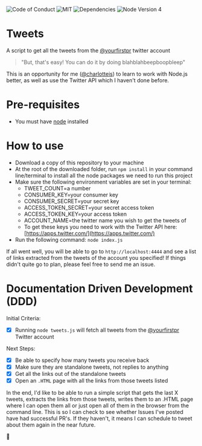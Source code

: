 ![Code of Conduct](https://img.shields.io/badge/%E2%88%9A-Code%20of%20Conduct-orange.svg) ![MIT](https://img.shields.io/badge/license-MIT-blue.svg) ![Dependencies](https://david-dm.org/yourfirstpr/tweets.svg)  ![Node Version 4](https://img.shields.io/badge/node-4.x.x-ff69b4.svg)

# Tweets

A script to get all the tweets from the [@yourfirstpr](https://twitter.com/yourfirstpr) twitter account

> "But, that's easy! You can do it by doing blahblahbeepboopbleep"

This is an opportunity for me ([@charlotteis](https://twitter.com/charlotteis)) to learn to work with Node.js better, 
as well as use the Twitter API which I haven't done before.

# Pre-requisites

* You must have [node](https://nodejs.org/en/) installed

# How to use

* Download a copy of this repository to your machine
* At the root of the downloaded folder, run `npm install` in your command line/terminal to install all the node packages we need to run this project
* Make sure the following environment variables are set in your terminal:
    * TWEET_COUNT=a number
    * CONSUMER_KEY=your consumer key
    * CONSUMER_SECRET=your secret key
    * ACCESS_TOKEN_SECRET=your secret access token
    * ACCESS_TOKEN_KEY=your access token
    * ACCOUNT_NAME=the twitter name you wish to get the tweets of
    * To get these keys you need to work with the Twitter API here: [https://apps.twitter.com/](https://apps.twitter.com/)
* Run the following command: `node index.js`

If all went well, you will be able to go to `http://localhost:4444` and see a list of links extracted from the tweets of the account you specified! If things didn't quite go to plan, please feel free to send me an issue.


# Documentation Driven Development (DDD)

Initial Criteria:
* [x] Running `node tweets.js` will fetch all tweets from the [@yourfirstpr](https://twitter.com/yourfirstpr) Twitter account

Next Steps:
* [x] Be able to specify how many tweets you receive back
* [x] Make sure they are standalone tweets, not replies to anything
* [x] Get all the links out of the standalone tweets
* [x] Open an `.HTML` page with all the links from those tweets listed

In the end, I'd like to be able to run a simple script that gets the last X tweets,
extracts the links from those tweets, writes them to an .HTML page where I can open them all
or just open all of them in the browser from the command line. This is so I can
check to see whether Issues I've posted have had successful PR's. If they haven't, 
it means I can schedule to tweet about them again in the near future.

👻
